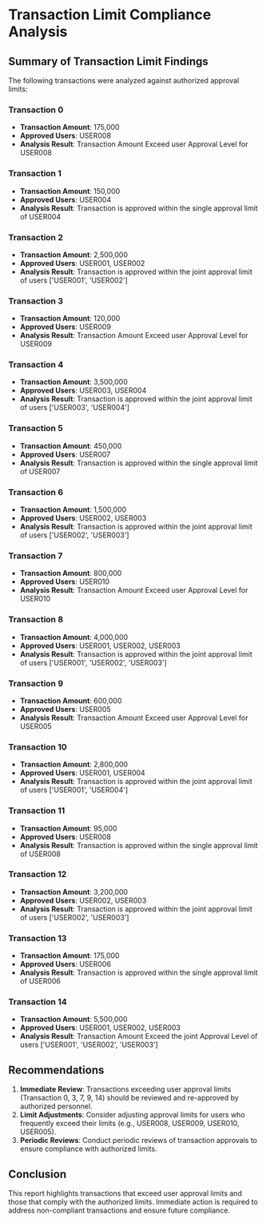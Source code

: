 # Transaction Limit Compliance Analysis

## Summary of Transaction Limit Findings

The following transactions were analyzed against authorized approval limits:

### Transaction 0
- **Transaction Amount**: 175,000
- **Approved Users**: USER008
- **Analysis Result**: Transaction Amount Exceed user Approval Level for USER008

### Transaction 1
- **Transaction Amount**: 150,000
- **Approved Users**: USER004
- **Analysis Result**: Transaction is approved within the single approval limit of USER004

### Transaction 2
- **Transaction Amount**: 2,500,000
- **Approved Users**: USER001, USER002
- **Analysis Result**: Transaction is approved within the joint approval limit of users ['USER001', 'USER002']

### Transaction 3
- **Transaction Amount**: 120,000
- **Approved Users**: USER009
- **Analysis Result**: Transaction Amount Exceed user Approval Level for USER009

### Transaction 4
- **Transaction Amount**: 3,500,000
- **Approved Users**: USER003, USER004
- **Analysis Result**: Transaction is approved within the joint approval limit of users ['USER003', 'USER004']

### Transaction 5
- **Transaction Amount**: 450,000
- **Approved Users**: USER007
- **Analysis Result**: Transaction is approved within the single approval limit of USER007

### Transaction 6
- **Transaction Amount**: 1,500,000
- **Approved Users**: USER002, USER003
- **Analysis Result**: Transaction is approved within the joint approval limit of users ['USER002', 'USER003']

### Transaction 7
- **Transaction Amount**: 800,000
- **Approved Users**: USER010
- **Analysis Result**: Transaction Amount Exceed user Approval Level for USER010

### Transaction 8
- **Transaction Amount**: 4,000,000
- **Approved Users**: USER001, USER002, USER003
- **Analysis Result**: Transaction is approved within the joint approval limit of users ['USER001', 'USER002', 'USER003']

### Transaction 9
- **Transaction Amount**: 600,000
- **Approved Users**: USER005
- **Analysis Result**: Transaction Amount Exceed user Approval Level for USER005

### Transaction 10
- **Transaction Amount**: 2,800,000
- **Approved Users**: USER001, USER004
- **Analysis Result**: Transaction is approved within the joint approval limit of users ['USER001', 'USER004']

### Transaction 11
- **Transaction Amount**: 95,000
- **Approved Users**: USER008
- **Analysis Result**: Transaction is approved within the single approval limit of USER008

### Transaction 12
- **Transaction Amount**: 3,200,000
- **Approved Users**: USER002, USER003
- **Analysis Result**: Transaction is approved within the joint approval limit of users ['USER002', 'USER003']

### Transaction 13
- **Transaction Amount**: 175,000
- **Approved Users**: USER006
- **Analysis Result**: Transaction is approved within the single approval limit of USER006

### Transaction 14
- **Transaction Amount**: 5,500,000
- **Approved Users**: USER001, USER002, USER003
- **Analysis Result**: Transaction Amount Exceed the joint Approval Level of users ['USER001', 'USER002', 'USER003']

## Recommendations
1. **Immediate Review**: Transactions exceeding user approval limits (Transaction 0, 3, 7, 9, 14) should be reviewed and re-approved by authorized personnel.
2. **Limit Adjustments**: Consider adjusting approval limits for users who frequently exceed their limits (e.g., USER008, USER009, USER010, USER005).
3. **Periodic Reviews**: Conduct periodic reviews of transaction approvals to ensure compliance with authorized limits.

## Conclusion
This report highlights transactions that exceed user approval limits and those that comply with the authorized limits. Immediate action is required to address non-compliant transactions and ensure future compliance.
```
